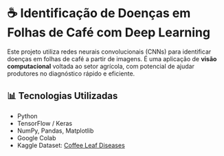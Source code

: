 # ☕ Identificação de Doenças em Folhas de Café com Deep Learning

Este projeto utiliza redes neurais convolucionais (CNNs) para identificar doenças em folhas de café a partir de imagens. É uma aplicação de **visão computacional** voltada ao setor agrícola, com potencial de ajudar produtores no diagnóstico rápido e eficiente.

## 📊 Tecnologias Utilizadas

- Python
- TensorFlow / Keras
- NumPy, Pandas, Matplotlib
- Google Colab
- Kaggle Dataset: [Coffee Leaf Diseases](https://www.kaggle.com/datasets/gauravduttakiit/coffee-leaf-diseases)


